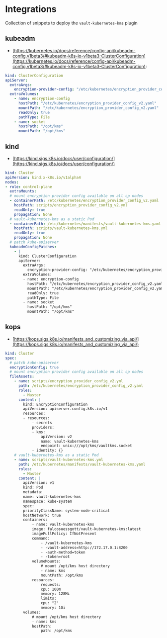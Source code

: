 # Integrations
Collection of snippets to deploy the `vault-kubernetes-kms` plugin

## kubeadm
* [https://kubernetes.io/docs/reference/config-api/kubeadm-config.v1beta3/#kubeadm-k8s-io-v1beta3-ClusterConfiguration](https://kubernetes.io/docs/reference/config-api/kubeadm-config.v1beta3/#kubeadm-k8s-io-v1beta3-ClusterConfiguration):

```yaml
kind: ClusterConfiguration
apiServer:
  extraArgs:
    encryption-provider-config: "/etc/kubernetes/encryption_provider_config_v2.yaml"
  extraVolumes:
    - name: encryption-config
      hostPath: "/etc/kubernetes/encryption_provider_config_v2.yaml"
      mountPath: "/etc/kubernetes/encryption_provider_config_v2.yaml"
      readOnly: true
      pathType: File
    - name: socket
      hostPath: "/opt/kms"
      mountPath: "/opt/kms"
```

## kind
* [https://kind.sigs.k8s.io/docs/user/configuration/](https://kind.sigs.k8s.io/docs/user/configuration/)

```yaml
kind: Cluster
apiVersion: kind.x-k8s.io/v1alpha4
nodes:
- role: control-plane
  extraMounts:
  # mount encryption provider config available on all cp nodes
  - containerPath: /etc/kubernetes/encryption_provider_config_v2.yaml
    hostPath: scripts/encryption_provider_config_v2.yml
    readOnly: true
    propagation: None
  # vault-kubernetes-kms as a static Pod
  - containerPath: /etc/kubernetes/manifests/vault-kubernetes-kms.yaml
    hostPath: scripts/vault-kubernetes-kms.yml
    readOnly: true
    propagation: None
  # patch kube-apiserver
  kubeadmConfigPatches:
    - |
      kind: ClusterConfiguration
      apiServer:
        extraArgs:
          encryption-provider-config: "/etc/kubernetes/encryption_provider_config_v2.yaml"
        extraVolumes:
        - name: encryption-config
          hostPath: "/etc/kubernetes/encryption_provider_config_v2.yaml"
          mountPath: "/etc/kubernetes/encryption_provider_config_v2.yaml"
          readOnly: true
          pathType: File
        - name: socket
          hostPath: "/opt/kms"
          mountPath: "/opt/kms"
```

## kops
* [https://kops.sigs.k8s.io/manifests_and_customizing_via_api/](https://kops.sigs.k8s.io/manifests_and_customizing_via_api/)

```yaml
kind: Cluster
spec:
  # patch kube-apiserver
  encryptionConfig: true
  # mount encryption provider config available on all cp nodes
  fileAssets:
    - name: scripts/encryption_provider_config_v2.yml
      path: /etc/kubernetes/encryption_provider_config_v2.yaml
      roles:
        - Master
      content: |
        kind: EncryptionConfiguration
        apiVersion: apiserver.config.k8s.io/v1
        resources:
        - resources:
            - secrets
            providers:
            - kms:
                apiVersion: v2
                name: vault-kubernetes-kms
                endpoint: unix:///opt/kms/vaultkms.socket
            - identity: {}
    # vault-kubernetes-kms as a static Pod
    - name: scripts/vault-kubernetes-kms.yml
      path: /etc/kubernetes/manifests/vault-kubernetes-kms.yaml
      roles:
        - Master
      content: |
        apiVersion: v1
        kind: Pod
        metadata:
        name: vault-kubernetes-kms
        namespace: kube-system
        spec:
        priorityClassName: system-node-critical
        hostNetwork: true
        containers:
            - name: vault-kubernetes-kms
            image: falcosuessgott/vault-kubernetes-kms:latest
            imagePullPolicy: IfNotPresent
            command:
                - /vault-kubernetes-kms
                - -vault-address=http://172.17.0.1:8200
                - -auth-method=token
                - -token=root
            volumeMounts:
                # mount /opt/kms host directory
                - name: kms
                mountPath: /opt/kms
            resources:
                requests:
                cpu: 100m
                memory: 128Mi
                limits:
                cpu: "2"
                memory: 1Gi
        volumes:
            # mount /opt/kms host directory
            - name: kms
            hostPath:
                path: /opt/kms
```
